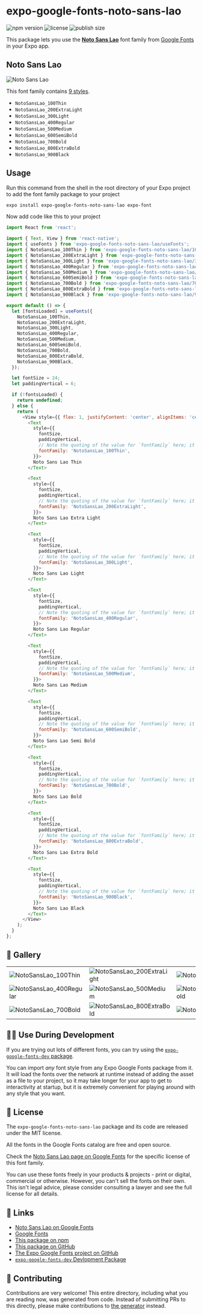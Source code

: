 # expo-google-fonts-noto-sans-lao

![npm version](https://flat.badgen.net/npm/v/expo-google-fonts-noto-sans-lao)
![license](https://flat.badgen.net/github/license/expo/google-fonts)
![publish size](https://flat.badgen.net/packagephobia/install/expo-google-fonts-noto-sans-lao)

This package lets you use the [**Noto Sans Lao**](https://fonts.google.com/specimen/Noto+Sans+Lao) font family from [Google Fonts](https://fonts.google.com/) in your Expo app.

## Noto Sans Lao

![Noto Sans Lao](./font-family.png)

This font family contains [9 styles](#-gallery).

- `NotoSansLao_100Thin`
- `NotoSansLao_200ExtraLight`
- `NotoSansLao_300Light`
- `NotoSansLao_400Regular`
- `NotoSansLao_500Medium`
- `NotoSansLao_600SemiBold`
- `NotoSansLao_700Bold`
- `NotoSansLao_800ExtraBold`
- `NotoSansLao_900Black`

## Usage

Run this command from the shell in the root directory of your Expo project to add the font family package to your project
```sh
expo install expo-google-fonts-noto-sans-lao expo-font
```

Now add code like this to your project
```js
import React from 'react';

import { Text, View } from 'react-native';
import { useFonts } from 'expo-google-fonts-noto-sans-lao/useFonts';
import { NotoSansLao_100Thin } from 'expo-google-fonts-noto-sans-lao/100Thin';
import { NotoSansLao_200ExtraLight } from 'expo-google-fonts-noto-sans-lao/200ExtraLight';
import { NotoSansLao_300Light } from 'expo-google-fonts-noto-sans-lao/300Light';
import { NotoSansLao_400Regular } from 'expo-google-fonts-noto-sans-lao/400Regular';
import { NotoSansLao_500Medium } from 'expo-google-fonts-noto-sans-lao/500Medium';
import { NotoSansLao_600SemiBold } from 'expo-google-fonts-noto-sans-lao/600SemiBold';
import { NotoSansLao_700Bold } from 'expo-google-fonts-noto-sans-lao/700Bold';
import { NotoSansLao_800ExtraBold } from 'expo-google-fonts-noto-sans-lao/800ExtraBold';
import { NotoSansLao_900Black } from 'expo-google-fonts-noto-sans-lao/900Black';

export default () => {
  let [fontsLoaded] = useFonts({
    NotoSansLao_100Thin,
    NotoSansLao_200ExtraLight,
    NotoSansLao_300Light,
    NotoSansLao_400Regular,
    NotoSansLao_500Medium,
    NotoSansLao_600SemiBold,
    NotoSansLao_700Bold,
    NotoSansLao_800ExtraBold,
    NotoSansLao_900Black,
  });

  let fontSize = 24;
  let paddingVertical = 6;

  if (!fontsLoaded) {
    return undefined;
  } else {
    return (
      <View style={{ flex: 1, justifyContent: 'center', alignItems: 'center' }}>
        <Text
          style={{
            fontSize,
            paddingVertical,
            // Note the quoting of the value for `fontFamily` here; it expects a string!
            fontFamily: 'NotoSansLao_100Thin',
          }}>
          Noto Sans Lao Thin
        </Text>

        <Text
          style={{
            fontSize,
            paddingVertical,
            // Note the quoting of the value for `fontFamily` here; it expects a string!
            fontFamily: 'NotoSansLao_200ExtraLight',
          }}>
          Noto Sans Lao Extra Light
        </Text>

        <Text
          style={{
            fontSize,
            paddingVertical,
            // Note the quoting of the value for `fontFamily` here; it expects a string!
            fontFamily: 'NotoSansLao_300Light',
          }}>
          Noto Sans Lao Light
        </Text>

        <Text
          style={{
            fontSize,
            paddingVertical,
            // Note the quoting of the value for `fontFamily` here; it expects a string!
            fontFamily: 'NotoSansLao_400Regular',
          }}>
          Noto Sans Lao Regular
        </Text>

        <Text
          style={{
            fontSize,
            paddingVertical,
            // Note the quoting of the value for `fontFamily` here; it expects a string!
            fontFamily: 'NotoSansLao_500Medium',
          }}>
          Noto Sans Lao Medium
        </Text>

        <Text
          style={{
            fontSize,
            paddingVertical,
            // Note the quoting of the value for `fontFamily` here; it expects a string!
            fontFamily: 'NotoSansLao_600SemiBold',
          }}>
          Noto Sans Lao Semi Bold
        </Text>

        <Text
          style={{
            fontSize,
            paddingVertical,
            // Note the quoting of the value for `fontFamily` here; it expects a string!
            fontFamily: 'NotoSansLao_700Bold',
          }}>
          Noto Sans Lao Bold
        </Text>

        <Text
          style={{
            fontSize,
            paddingVertical,
            // Note the quoting of the value for `fontFamily` here; it expects a string!
            fontFamily: 'NotoSansLao_800ExtraBold',
          }}>
          Noto Sans Lao Extra Bold
        </Text>

        <Text
          style={{
            fontSize,
            paddingVertical,
            // Note the quoting of the value for `fontFamily` here; it expects a string!
            fontFamily: 'NotoSansLao_900Black',
          }}>
          Noto Sans Lao Black
        </Text>
      </View>
    );
  }
};

```

## 🔡 Gallery


||||
|-|-|-|
|![NotoSansLao_100Thin](.//100Thin/NotoSansLao_100Thin.ttf.png)|![NotoSansLao_200ExtraLight](.//200ExtraLight/NotoSansLao_200ExtraLight.ttf.png)|![NotoSansLao_300Light](.//300Light/NotoSansLao_300Light.ttf.png)||
|![NotoSansLao_400Regular](.//400Regular/NotoSansLao_400Regular.ttf.png)|![NotoSansLao_500Medium](.//500Medium/NotoSansLao_500Medium.ttf.png)|![NotoSansLao_600SemiBold](.//600SemiBold/NotoSansLao_600SemiBold.ttf.png)||
|![NotoSansLao_700Bold](.//700Bold/NotoSansLao_700Bold.ttf.png)|![NotoSansLao_800ExtraBold](.//800ExtraBold/NotoSansLao_800ExtraBold.ttf.png)|![NotoSansLao_900Black](.//900Black/NotoSansLao_900Black.ttf.png)||


## 👩‍💻 Use During Development

If you are trying out lots of different fonts, you can try using the [`expo-google-fonts-dev` package](https://github.com/freeboub/google-fonts/tree/master/font-packages/dev#readme).

You can import *any* font style from any Expo Google Fonts package from it. It will load the fonts
over the network at runtime instead of adding the asset as a file to your project, so it may take longer
for your app to get to interactivity at startup, but it is extremely convenient
for playing around with any style that you want.

## 📖 License

The `expo-google-fonts-noto-sans-lao` package and its code are released under the MIT license.

All the fonts in the Google Fonts catalog are free and open source.

Check the [Noto Sans Lao page on Google Fonts](https://fonts.google.com/specimen/Noto+Sans+Lao) for the specific license of this font family.

You can use these fonts freely in your products & projects - print or digital, commercial or otherwise. However, you can't sell the fonts on their own. This isn't legal advice, please consider consulting a lawyer and see the full license for all details.

## 🔗 Links

- [Noto Sans Lao on Google Fonts](https://fonts.google.com/specimen/Noto+Sans+Lao)
- [Google Fonts](https://fonts.google.com/)
- [This package on npm](https://www.npmjs.com/package/expo-google-fonts-noto-sans-lao)
- [This package on GitHub](https://github.com/freeboub/google-fonts/tree/master/font-packages/noto-sans-lao)
- [The Expo Google Fonts project on GitHub](https://github.com/freeboub/google-fonts)
- [`expo-google-fonts-dev` Devlopment Package](https://github.com/freeboub/google-fonts/tree/master/font-packages/dev)

## 🤝 Contributing

Contributions are very welcome! This entire directory, including what you are reading now, was generated from code. Instead of submitting PRs to this directly, please make contributions to [the generator](https://github.com/freeboub/google-fonts/tree/master/packages/generator) instead.

